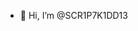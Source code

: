 - 👋 Hi, I’m @SCR1P7K1DD13
<!--- - 👀 Just another curious security researcher
- 🌱 I’m currently learning ...
- 💞️ I’m looking to collaborate on 
- 📫 How to reach me ...
--->
<!---
SCR1P7K1DD13/SCR1P7K1DD13 is a ✨ special ✨ repository because its `README.md` (this file) appears on your GitHub profile.
You can click the Preview link to take a look at your changes.
--->
